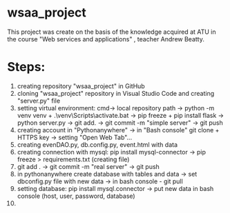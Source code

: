 # wsaa_project
This project was create on the basis of the knowledge acquired at ATU in the course "Web services and applications" , teacher Andrew Beatty.

# Steps:
1) creating repository "wsaa_project" in GitHub
2) cloning "wsaa_project" repository in Visual Studio Code and creating "server.py" file
3) setting virtual environment: cmd-> local repository path -> python -m venv venv + .\venv\Scripts\activate.bat -> pip freeze +  pip install flask -> python server.py -> git add. -> git commit -m "simple server" -> git push
4) creating account in "Pythonanywhere" -> in "Bash console" git clone + HTTPS key -> setting "Open Web Tab"...
5) creating evenDAO.py, db.config.py, event.html with data
6) creating connection with mysql: pip install mysql-connector -> pip freeze > requirements.txt (creating file)
7) git add . -> git commit -m "real server" -> git push
8) in pythonanywhere  create database with tables and data -> set dbconfig.py file with new data -> in bash console - git pull
9) setting database: pip install mysql.connector -> put new data in bash console (host, user, password, database)
10) 